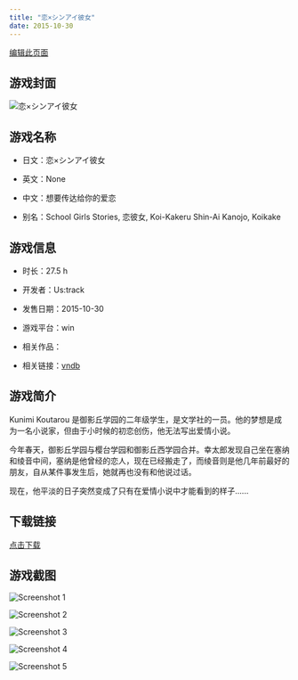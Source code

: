 ```yaml
---
title: "恋×シンアイ彼女"
date: 2015-10-30
---
```

[编辑此页面](https://github.com/ACG-3/ADV3-source/blob/main/source/_posts/%E6%81%8B%C3%97%E3%82%B7%E3%83%B3%E3%82%A2%E3%82%A4%E5%BD%BC%E5%A5%B3.md)

## 游戏封面

![恋×シンアイ彼女](https%3A//pan.timero.xyz/onedrive/img_lib_001/%E6%81%8B%C3%97%E3%82%B7%E3%83%B3%E3%82%A2%E3%82%A4%E5%BD%BC%E5%A5%B3_cover.avif)


## 游戏名称

- 日文：恋×シンアイ彼女
- 英文：None
- 中文：想要传达给你的爱恋

- 别名：School Girls Stories, 恋彼女, Koi-Kakeru Shin-Ai Kanojo, Koikake


## 游戏信息

- 时长：27.5 h
- 开发者：Us:track
- 发售日期：2015-10-30
- 游戏平台：win
- 相关作品：

- 相关链接：[vndb](https://vndb.org/v17516)


## 游戏简介

Kunimi Koutarou 是御影丘学园的二年级学生，是文学社的一员。他的梦想是成为一名小说家，但由于小时候的初恋创伤，他无法写出爱情小说。

今年春天，御影丘学园与樱台学园和御影丘西学园合并。幸太郎发现自己坐在塞纳和绫音中间，塞纳是他曾经的恋人，现在已经搬走了，而绫音则是他几年前最好的朋友，自从某件事发生后，她就再也没有和他说过话。

现在，他平淡的日子突然变成了只有在爱情小说中才能看到的样子......




## 下载链接

[点击下载](https://pan.timero.xyz/onedrive/adv_lib_001/%E6%81%8B%C3%97%E3%82%B7%E3%83%B3%E3%82%A2%E3%82%A4%E5%BD%BC%E5%A5%B3)


## 游戏截图


![Screenshot 1](https%3A//pan.timero.xyz/onedrive/img_lib_001/%E6%81%8B%C3%97%E3%82%B7%E3%83%B3%E3%82%A2%E3%82%A4%E5%BD%BC%E5%A5%B3_Screenshot_1.avif)

![Screenshot 2](https%3A//pan.timero.xyz/onedrive/img_lib_001/%E6%81%8B%C3%97%E3%82%B7%E3%83%B3%E3%82%A2%E3%82%A4%E5%BD%BC%E5%A5%B3_Screenshot_2.avif)

![Screenshot 3](https%3A//pan.timero.xyz/onedrive/img_lib_001/%E6%81%8B%C3%97%E3%82%B7%E3%83%B3%E3%82%A2%E3%82%A4%E5%BD%BC%E5%A5%B3_Screenshot_3.avif)

![Screenshot 4](https%3A//pan.timero.xyz/onedrive/img_lib_001/%E6%81%8B%C3%97%E3%82%B7%E3%83%B3%E3%82%A2%E3%82%A4%E5%BD%BC%E5%A5%B3_Screenshot_4.avif)

![Screenshot 5](https%3A//pan.timero.xyz/onedrive/img_lib_001/%E6%81%8B%C3%97%E3%82%B7%E3%83%B3%E3%82%A2%E3%82%A4%E5%BD%BC%E5%A5%B3_Screenshot_5.avif)

